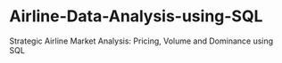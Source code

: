 # Airline-Data-Analysis-using-SQL
Strategic Airline Market Analysis:  Pricing, Volume and Dominance using SQL
